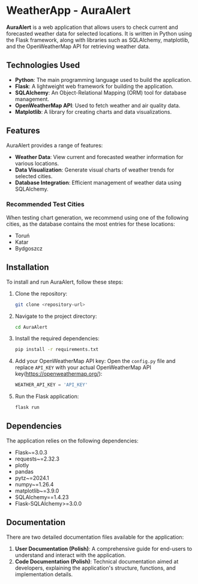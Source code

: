 # WeatherApp - AuraAlert

**AuraAlert** is a web application that allows users to check current and forecasted weather data for selected locations. It is written in Python using the Flask framework, along with libraries such as SQLAlchemy, matplotlib, and the OpenWeatherMap API for retrieving weather data.

## Technologies Used

- **Python**: The main programming language used to build the application.
- **Flask**: A lightweight web framework for building the application.
- **SQLAlchemy**: An Object-Relational Mapping (ORM) tool for database management.
- **OpenWeatherMap API**: Used to fetch weather and air quality data.
- **Matplotlib**: A library for creating charts and data visualizations.

## Features

AuraAlert provides a range of features:

- **Weather Data**: View current and forecasted weather information for various locations.
- **Data Visualization**: Generate visual charts of weather trends for selected cities.
- **Database Integration**: Efficient management of weather data using SQLAlchemy.

### Recommended Test Cities

When testing chart generation, we recommend using one of the following cities, as the database contains the most entries for these locations:

- Toruń
- Katar
- Bydgoszcz

## Installation

To install and run AuraAlert, follow these steps:

1. Clone the repository:
   ```bash
   git clone <repository-url>
   ```
2. Navigate to the project directory:
   ```bash
   cd AuraAlert
   ```
3. Install the required dependencies:
   ```bash
   pip install -r requirements.txt
   ```
4. Add your OpenWeatherMap API key:
   Open the ```config.py``` file and replace `API_KEY` with your actual OpenWeatherMap API key(https://openweathermap.org/):
   ```python
   WEATHER_API_KEY = 'API_KEY'
   ```
5. Run the Flask application:
   ```bash
   flask run
   ```

## Dependencies

The application relies on the following dependencies:

- Flask~=3.0.3
- requests~=2.32.3
- plotly
- pandas
- pytz~=2024.1
- numpy~=1.26.4
- matplotlib~=3.9.0
- SQLAlchemy==1.4.23
- Flask-SQLAlchemy>=3.0.0

## Documentation

There are two detailed documentation files available for the application:

1. **User Documentation (Polish)**: A comprehensive guide for end-users to understand and interact with the application.
2. **Code Documentation (Polish)**: Technical documentation aimed at developers, explaining the application's structure, functions, and implementation details.
